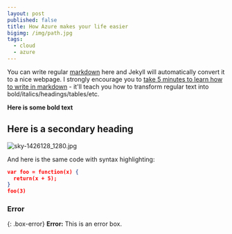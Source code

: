 ```yaml
---
layout: post
published: false
title: How Azure makes your life easier
bigimg: /img/path.jpg
tags:
  - cloud
  - azure
---
```


You can write regular [markdown](http://markdowntutorial.com/) here and Jekyll will automatically convert it to a nice webpage.  I strongly encourage you to [take 5 minutes to learn how to write in markdown](http://markdowntutorial.com/) - it'll teach you how to transform regular text into bold/italics/headings/tables/etc.

**Here is some bold text**

## Here is a secondary heading

![sky-1426128_1280.jpg]({{site.baseurl}}/img/sky-1426128_1280.jpg)


And here is the same code with syntax highlighting:

```json
var foo = function(x) {
  return(x + 5);
}
foo(3)
```

### Error

{: .box-error}
**Error:** This is an error box.
